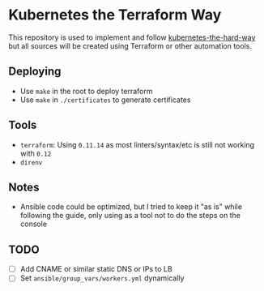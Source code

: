 # Kubernetes the Terraform Way

This repository is used to implement and follow [kubernetes-the-hard-way](https://github.com/kelseyhightower/kubernetes-the-hard-way) but all sources will be created using Terraform or other automation tools.

## Deploying
- Use `make` in the root to deploy terraform
- Use `make` in `./certificates` to generate certificates

## Tools
- `terraform`: Using `0.11.14` as most linters/syntax/etc is still not working with `0.12`
- `direnv`

## Notes
- Ansible code could be optimized, but I tried to keep it "as is" while following the guide, only using as a tool not to do the steps on the console

## TODO
- [ ] Add CNAME or similar static DNS or IPs to LB
- [ ] Set `ansible/group_vars/workers.yml` dynamically
